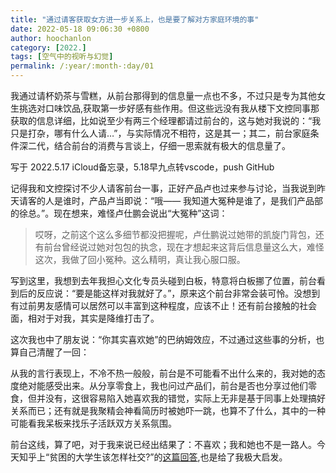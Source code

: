 ```yaml
---
title: "通过请客获取女方进一步关系上，也是要了解对方家庭环境的事"
date: 2022-05-18 09:06:30 +0800
author: hoochanlon
category: [2022.]
tags: [空气中的视听与幻觉]
permalink: /:year/:month-:day/01
---
```


我通过请杯奶茶与雪糕，从前台那得到的信息量一点也不多，不过只是专为其他女生挑选对口味饮品,获取第一步好感有些作用。但这些远没有我从楼下文控同事那获取的信息详细，比如说至少有两三个经理都请过前台的，这与她对我说的：“我只是打杂，哪有什么人请…”，与实际情况不相符，这是其一；其二，前台家庭条件深二代，结合前台的消费与言谈上，仔细一思索就有极大的信息量了。  

写于 2022.5.17 iCloud备忘录，5.18早九点转vscode，push GitHub

<!-- more -->

记得我和文控探讨不少人请客前台一事，正好产品卢也过来参与讨论，当我说到昨天请客的人是谁时，产品卢当即说：“哦—— 我知道大冤种是谁了，是我们产品部的徐总。”。现在想来，难怪卢仕鹏会说出“大冤种”这词：

>哎呀，之前这个这么多细节都没把握呢，卢仕鹏说过她带的凯旋门背包，还有前台曾经说过她对包包的执念，现在才想起来这背后信息量这么大，难怪这次，我做了回小冤种。这么精明，真让我心服口服。

写到这里，我想到去年我担心文化专员头碰到白板，特意将白板挪了位置，前台看到后的反应说：“要是能这样对我就好了。”，原来这个前台非常会装可怜。没想到有过前男友感情可以居然可以丰富到这种程度，应该不止！还有前台接触的社会面，相对于对我，其实是降维打击了。

这次我也中了朋友说：“你其实喜欢她”的巴纳姆效应，不过通过这些事的分析，也算自己清醒了一回：

从我的言行表现上，不冷不热一般般，前台是不可能看不出什么来的，我对她的态度绝对能感受出来。从分享零食上，我也问过产品们，前台是否也分享过他们零食，但并没有，这很容易陷入她喜欢我的错觉，实际上无非是基于同事上处理搞好关系而已；还有就是我聚精会神看简历时被她吓一跳，也算不了什么，其中的一种可能看我呆板来找乐子活跃双方关系氛围。

前台这线，算了吧，对于我来说已经出结果了：不喜欢；我和她也不是一路人。今天知乎上“贫困的大学生该怎样社交?”的[这篇回答](https://www.zhihu.com/question/533078845/answer/2488476666),也是给了我极大启发。

